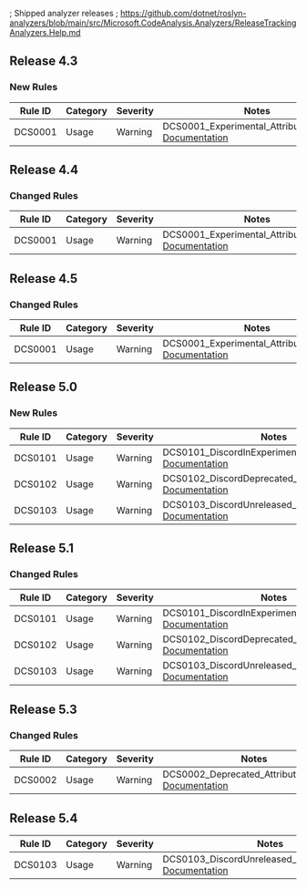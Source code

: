 ; Shipped analyzer releases
; https://github.com/dotnet/roslyn-analyzers/blob/main/src/Microsoft.CodeAnalysis.Analyzers/ReleaseTrackingAnalyzers.Help.md

## Release 4.3

### New Rules

Rule ID | Category | Severity | Notes
--------|----------|----------|--------------------
DCS0001 |  Usage   |  Warning | DCS0001_Experimental_Attribute_Analyzer, [Documentation](https://docs.dcs.aitsys.dev/vs/analyzer/dcs/0001)


## Release 4.4

### Changed Rules

Rule ID | Category | Severity | Notes
--------|----------|----------|--------------------
DCS0001 |  Usage   |  Warning | DCS0001_Experimental_Attribute_Analyzer, [Documentation](https://docs.dcs.aitsys.dev/vs/analyzer/dcs/0001)


## Release 4.5

### Changed Rules

Rule ID | Category | Severity | Notes
--------|----------|----------|--------------------
DCS0001 |  Usage   |  Warning | DCS0001_Experimental_Attribute_Analyzer, [Documentation](https://docs.dcs.aitsys.dev/vs/analyzer/dcs/0001)


## Release 5.0

### New Rules

Rule ID | Category | Severity | Notes
--------|----------|----------|--------------------
DCS0101 |  Usage   |  Warning | DCS0101_DiscordInExperiment_Attribute_Analyzer, [Documentation](https://docs.dcs.aitsys.dev/vs/analyzer/dcs/0101)
DCS0102 |  Usage   |  Warning | DCS0102_DiscordDeprecated_Attribute_Analyzer, [Documentation](https://docs.dcs.aitsys.dev/vs/analyzer/dcs/0102)
DCS0103 |  Usage   |  Warning | DCS0103_DiscordUnreleased_Attribute_Analyzer, [Documentation](https://docs.dcs.aitsys.dev/vs/analyzer/dcs/0103)


## Release 5.1

### Changed Rules

Rule ID | Category | Severity | Notes
--------|----------|----------|--------------------
DCS0101 |  Usage   |  Warning | DCS0101_DiscordInExperiment_Attribute_Analyzer, [Documentation](https://docs.dcs.aitsys.dev/vs/analyzer/dcs/0101)
DCS0102 |  Usage   |  Warning | DCS0102_DiscordDeprecated_Attribute_Analyzer, [Documentation](https://docs.dcs.aitsys.dev/vs/analyzer/dcs/0102)
DCS0103 |  Usage   |  Warning | DCS0103_DiscordUnreleased_Attribute_Analyzer, [Documentation](https://docs.dcs.aitsys.dev/vs/analyzer/dcs/0103)

## Release 5.3

### Changed Rules

Rule ID | Category | Severity | Notes
--------|----------|----------|--------------------
DCS0002 |  Usage   |  Warning | DCS0002_Deprecated_Attribute_Analyzer, [Documentation](https://docs.dcs.aitsys.dev/vs/analyzer/dcs/0002)

## Release 5.4

Rule ID | Category | Severity | Notes
--------|----------|----------|--------------------
DCS0103 |  Usage   |  Warning | DCS0103_DiscordUnreleased_Attribute_Analyzer, [Documentation](https://docs.dcs.aitsys.dev/vs/analyzer/dcs/0103)
